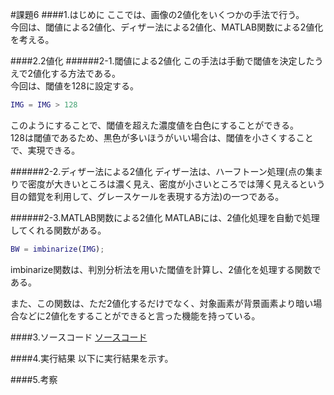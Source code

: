 #課題6
####1.はじめに
ここでは、画像の2値化をいくつかの手法で行う。  
今回は、閾値による2値化、ディザー法による2値化、MATLAB関数による2値化を考える。

####2.2値化
######2-1.閾値による2値化
この手法は手動で閾値を決定したうえで2値化する方法である。  
今回は、閾値を128に設定する。

```matlab
IMG = IMG > 128
```

このようにすることで、閾値を超えた濃度値を白色にすることができる。  
128は閾値であるため、黒色が多いほうがいい場合は、閾値を小さくすることで、実現できる。

######2-2.ディザー法による2値化
ディザー法は、ハーフトーン処理(点の集まりで密度が大きいところは濃く見え、密度が小さいところでは薄く見えるという目の錯覚を利用して、グレースケールを表現する方法)の一つである。

######2-3.MATLAB関数による2値化
MATLABには、2値化処理を自動で処理してくれる関数がある。

```matlab
BW = imbinarize(IMG);
```

imbinarize関数は、判別分析法を用いた閾値を計算し、2値化を処理する関数である。

また、この関数は、ただ2値化するだけでなく、対象画素が背景画素より暗い場合などに2値化をすることができると言った機能を持っている。

####3.ソースコード
[ソースコード](../Program/Program6.m)

####4.実行結果
以下に実行結果を示す。
<img src="" alt="">
<img src="" alt="">
<img src="" alt="">
<img src="" alt="">
<img src="" alt="">
<img src="" alt="">
<img src="" alt="">
<img src="" alt="">

####5.考察

